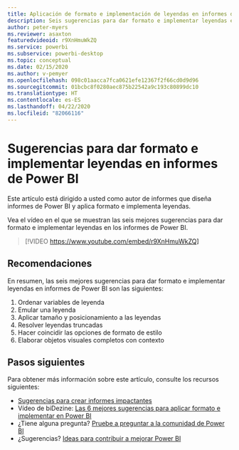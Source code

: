```yaml
---
title: Aplicación de formato e implementación de leyendas en informes de Power BI
description: Seis sugerencias para dar formato e implementar leyendas en objetos visuales de informes de Power BI, en Power BI Desktop o el servicio Power BI.
author: peter-myers
ms.reviewer: asaxton
featuredvideoid: r9XnHmuWkZQ
ms.service: powerbi
ms.subservice: powerbi-desktop
ms.topic: conceptual
ms.date: 02/15/2020
ms.author: v-pemyer
ms.openlocfilehash: 098c01aacca7fca0621efe12367f2f66cd0d9d96
ms.sourcegitcommit: 01bcbc8f0280aec875b22542a9c193c80899dc10
ms.translationtype: HT
ms.contentlocale: es-ES
ms.lasthandoff: 04/22/2020
ms.locfileid: "82066116"
---
```

# <a name="tips-to-format-and-implement-legends-in-power-bi-reports"></a>Sugerencias para dar formato e implementar leyendas en informes de Power BI

Este artículo está dirigido a usted como autor de informes que diseña informes de Power BI y aplica formato e implementa leyendas.

Vea el vídeo en el que se muestran las seis mejores sugerencias para dar formato e implementar leyendas en los informes de Power BI.

> [!VIDEO https://www.youtube.com/embed/r9XnHmuWkZQ]

## <a name="tips"></a>Recomendaciones

En resumen, las seis mejores sugerencias para dar formato e implementar leyendas en informes de Power BI son las siguientes:

1. Ordenar variables de leyenda
1. Emular una leyenda
1. Aplicar tamaño y posicionamiento a las leyendas
1. Resolver leyendas truncadas
1. Hacer coincidir las opciones de formato de estilo
1. Elaborar objetos visuales completos con contexto

## <a name="next-steps"></a>Pasos siguientes

Para obtener más información sobre este artículo, consulte los recursos siguientes:

- [Sugerencias para crear informes impactantes](../desktop-tips-and-tricks-for-creating-reports.md)
- Vídeo de biDezine: [Las 6 mejores sugerencias para aplicar formato e implementar en Power BI](https://www.youtube.com/watch?v=r9XnHmuWkZQ)
- ¿Tiene alguna pregunta? [Pruebe a preguntar a la comunidad de Power BI](https://community.powerbi.com/)
- ¿Sugerencias? [Ideas para contribuir a mejorar Power BI](https://ideas.powerbi.com)
